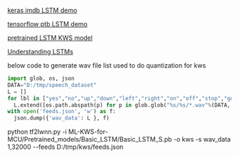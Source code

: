 
[keras imdb LSTM demo](https://github.com/keras-team/keras/blob/master/examples/imdb_lstm.py)

[tensorflow ptb LSTM demo](https://github.com/tensorflow/models/blob/master/tutorials/rnn/ptb)

[pretrained LSTM KWS model](https://github.com/ARM-software/ML-KWS-for-MCU/tree/master/Pretrained_models)

[Understanding LSTMs](https://colah.github.io/posts/2015-08-Understanding-LSTMs/)

below code to generate wav file list used to do quantization for kws

```python
import glob, os, json
DATA="D:/tmp/speech_dataset"
L = []
for lbl in ["yes","no","up","down","left","right","on","off","stop","go"]:
  L.extend([os.path.abspath(p) for p in glob.glob("%s/%s/*.wav"%(DATA, lbl))[:10]])
with open('feeds.json', 'w') as f:
  json.dump({'wav_data': L }, f)
```

python tf2lwnn.py -i ML-KWS-for-MCU/Pretrained_models/Basic_LSTM/Basic_LSTM_S.pb -o kws -s wav_data 1,32000 --feeds D:/tmp/kws/feeds.json